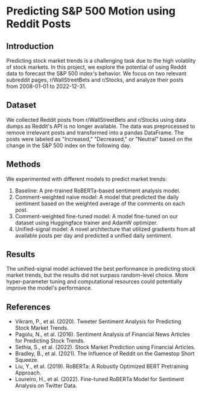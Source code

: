 # Predicting S&P 500 Motion using Reddit Posts

## Introduction
Predicting stock market trends is a challenging task due to the high volatility of stock markets. In this project, we explore the potential of using Reddit data to forecast the S&P 500 index's behavior. We focus on two relevant subreddit pages, r/WallStreetBets and r/Stocks, and analyze their posts from 2008-01-01 to 2022-12-31.

## Dataset
We collected Reddit posts from r/WallStreetBets and r/Stocks using data dumps as Reddit's API is no longer available. The data was preprocessed to remove irrelevant posts and transformed into a pandas DataFrame. The posts were labeled as "Increased," "Decreased," or "Neutral" based on the change in the S&P 500 index on the following day.

## Methods
We experimented with different models to predict market trends:
1. Baseline: A pre-trained RoBERTa-based sentiment analysis model.
2. Comment-weighted naive model: A model that predicted the daily sentiment based on the weighted average of the comments on each post.
3. Comment-weighted fine-tuned model: A model fine-tuned on our dataset using Huggingface trainer and AdamW optimizer.
4. Unified-signal model: A novel architecture that utilized gradients from all available posts per day and predicted a unified daily sentiment.

## Results
The unified-signal model achieved the best performance in predicting stock market trends, but the results did not surpass random-level choice. More hyper-parameter tuning and computational resources could potentially improve the model's performance.

## References
- Vikram, P., et al. (2020). Tweeter Sentiment Analysis for Predicting Stock Market Trends.
- Pagolu, N., et al. (2016). Sentiment Analysis of Financial News Articles for Predicting Stock Trends.
- Sethia, S., et al. (2022). Stock Market Prediction using Financial Articles.
- Bradley, B., et al. (2021). The Influence of Reddit on the Gamestop Short Squeeze.
- Liu, Y., et al. (2019). RoBERTa: A Robustly Optimized BERT Pretraining Approach.
- Loureiro, H., et al. (2022). Fine-tuned RoBERTa Model for Sentiment Analysis on Twitter Data.
